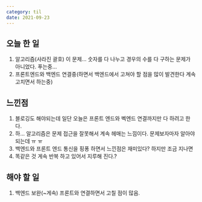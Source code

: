 ```yaml
---
category: til
date: 2021-09-23
---
```


## 오늘 한 일

1. 알고리즘(사라진 괄호) 이 문제... 숫자를 다 나누고 경우의 수를 다 구하는 문제가 아니었다. 푸는중...
2. 프론트엔드와 백엔드 연결중(하면서 백엔드에서 고쳐야 할 점을 많이 발견한다 계속 고치면서 하는중)

## 느낀점

1. 블로깅도 해야되는데 일단 오늘은 프론트 엔드와 벡엔드 연결까지만 다 하려고 한다.
2. 하... 알고리즘은 문제 접근을 잘못해서 계속 헤매는 느낌이다. 문제보자마자 알아야 되는데 ㅠ ㅠ
3. 백엔드와 프론트 엔드 통신을 핑퐁 하면서 느낀점은 재미있다? 하지만 조금 지나면
4. 똑같은 것 게속 반복 하고 있어서 지루해 진다.?

## 해야 할 일

1. 백엔드 보완(~게속) 프론트와 연결하면서 고칠 점이 많음.
